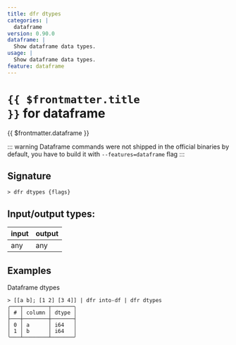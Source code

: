 ```yaml
---
title: dfr dtypes
categories: |
  dataframe
version: 0.90.0
dataframe: |
  Show dataframe data types.
usage: |
  Show dataframe data types.
feature: dataframe
---
```

<!-- This file is automatically generated. Please edit the command in https://github.com/nushell/nushell instead. -->

# <code>{{ $frontmatter.title }}</code> for dataframe

<div class='command-title'>{{ $frontmatter.dataframe }}</div>


::: warning
Dataframe commands were not shipped in the official binaries by default, you have to build it with `--features=dataframe` flag
:::
## Signature

```> dfr dtypes {flags} ```


## Input/output types:

| input | output |
| ----- | ------ |
| any   | any    |

## Examples

Dataframe dtypes
```nu
> [[a b]; [1 2] [3 4]] | dfr into-df | dfr dtypes
╭───┬────────┬───────╮
│ # │ column │ dtype │
├───┼────────┼───────┤
│ 0 │ a      │ i64   │
│ 1 │ b      │ i64   │
╰───┴────────┴───────╯

```
